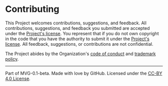 # Contributing

This Project welcomes contributions, suggestions, and feedback. 
All contributions, suggestions, and feedback you submitted are accepted under the [Project's license](../LICENSE.md). 
You represent that if you do not own copyright in the code that you have the authority to submit it under the [Project's license](../LICENSE.md). 
All feedback, suggestions, or contributions are not confidential.

The Project abides by the Organization's [code of conduct](./CODE-OF-CONDUCT.md) and [trademark policy](./TRADEMARKS.md).

---
Part of MVG-0.1-beta.
Made with love by GitHub. Licensed under the [CC-BY 4.0 License](https://creativecommons.org/licenses/by/4.0/).

